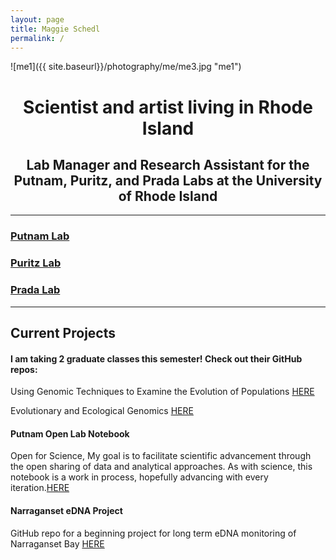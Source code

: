 ```yaml
---
layout: page
title: Maggie Schedl
permalink: /
---
```


![me1]({{ site.baseurl}}/photography/me/me3.jpg "me1")
# <center>Scientist and artist living in Rhode Island</center>
## <center>Lab Manager and Research Assistant for the Putnam, Puritz, and Prada Labs at the University of Rhode Island</center>

------------------------



### [Putnam Lab](http://putnamlab.com/)
### [Puritz Lab](http://www.marineevoeco.com/)
### [Prada Lab](https://www.carlosprada.org/)

------------------------



## Current Projects

#### I am taking 2 graduate classes this semester! Check out their GitHub repos:

Using Genomic Techniques to Examine the Evolution of Populations [HERE](https://github.com/jpuritz/BIO_594_2019)

Evolutionary and Ecological Genomics [HERE](https://github.com/pradac/BIO594_2019)

#### Putnam Open Lab Notebook
Open for Science, My goal is to facilitate scientific advancement through the open sharing of data and analytical approaches. As with science, this notebook is a work in process, hopefully advancing with every iteration.[HERE](https://meschedl.github.io/MESPutnam_Open_Lab_Notebook/)

#### Narraganset eDNA Project
GitHub repo for a beginning project for long term eDNA monitoring of Narraganset Bay [HERE](https://github.com/meschedl/Narragansett_Bay_eDNA)
